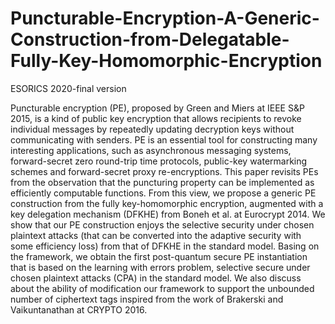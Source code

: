 # Puncturable-Encryption-A-Generic-Construction-from-Delegatable-Fully-Key-Homomorphic-Encryption
ESORICS 2020-final version


Puncturable encryption (PE), proposed by Green and Miers at IEEE S\&P 2015, is a kind of public key encryption that  allows recipients to revoke individual messages by repeatedly updating decryption keys without communicating with senders. PE is an essential tool for constructing many interesting applications, such as asynchronous messaging systems,  forward-secret zero round-trip time protocols, public-key watermarking schemes and forward-secret proxy re-encryptions. This paper  revisits PEs  from the observation that the puncturing property can be implemented as efficiently computable functions. From this view, we propose a generic PE construction from the fully key-homomorphic encryption, augmented with a key delegation mechanism (DFKHE) from Boneh et al. at Eurocrypt 2014. We show that our PE construction enjoys the selective security under chosen plaintext attacks (that can be converted into the adaptive security with some efficiency loss)  from that of DFKHE in the standard model.  Basing on the framework, we obtain the first post-quantum secure PE instantiation that is based on the learning with errors problem, selective secure under chosen plaintext attacks (CPA) in the standard model. We also discuss about the ability of modification our framework to support the unbounded number of ciphertext tags inspired from the work of Brakerski and Vaikuntanathan at CRYPTO 2016.



